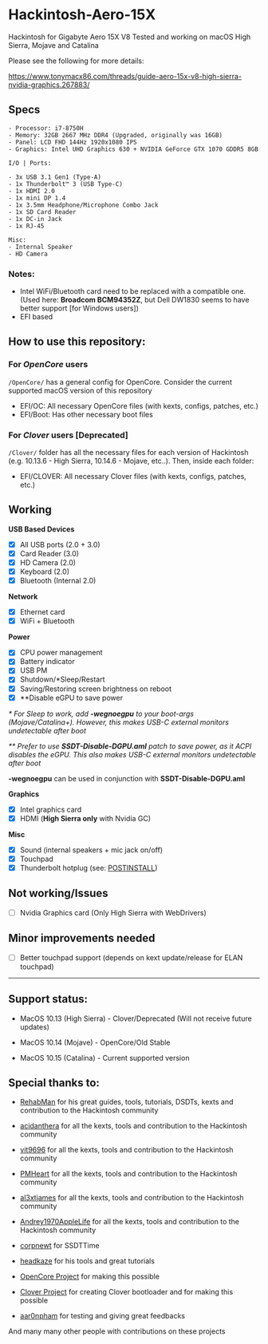# Hackintosh-Aero-15X
Hackintosh for Gigabyte Aero 15X V8
Tested and working on macOS High Sierra, Mojave and Catalina

Please see the following for more details:

https://www.tonymacx86.com/threads/guide-aero-15x-v8-high-sierra-nvidia-graphics.267883/

## Specs

```
- Processor: i7-8750H
- Memory: 32GB 2667 MHz DDR4 (Upgraded, originally was 16GB)
- Panel: LCD FHD 144Hz 1920x1080 IPS
- Graphics: Intel UHD Graphics 630 + NVIDIA GeForce GTX 1070 GDDR5 8GB

I/O | Ports:

- 3x USB 3.1 Gen1 (Type-A)
- 1x Thunderbolt™ 3 (USB Type-C)
- 1x HDMI 2.0
- 1x mini DP 1.4
- 1x 3.5mm Headphone/Microphone Combo Jack
- 1x SD Card Reader
- 1x DC-in Jack
- 1x RJ-45

Misc:
- Internal Speaker
- HD Camera
```
### Notes:
- Intel WiFi/Bluetooth card need to be replaced with a compatible one. (Used here: **Broadcom BCM94352Z**, but Dell DW1830 seems to have better support [for Windows users])
- EFI based

## How to use this repository:

### For *OpenCore* users

`/OpenCore/` has a general config for OpenCore. Consider the current supported macOS version of this repository
- EFI/OC: All necessary OpenCore files (with kexts, configs, patches, etc.)
- EFI/Boot: Has other necessary boot files

### For *Clover* users [Deprecated]

`/Clover/` folder has all the necessary files for each version of Hackintosh (e.g. 10.13.6 - High Sierra, 10.14.6 - Mojave, etc..). Then, inside each folder:
- EFI/CLOVER: All necessary Clover files (with kexts, configs, patches, etc.)

## Working

**USB Based Devices**
- [x] All USB ports (2.0 + 3.0)
- [x] Card Reader (3.0)
- [x] HD Camera (2.0)
- [x] Keyboard (2.0)
- [x] Bluetooth (Internal 2.0)

**Network**
- [x] Ethernet card
- [x] WiFi + Bluetooth

**Power**
- [x] CPU power management
- [x] Battery indicator
- [x] USB PM
- [x] Shutdown/*Sleep/Restart
- [x] Saving/Restoring screen brightness on reboot
- [x] **Disable eGPU to save power

*\* For Sleep to work, add **-wegnoegpu** to your boot-args (Mojave/Catalina+). However, this makes USB-C external monitors undetectable after boot*

*\*\* Prefer to use **SSDT-Disable-DGPU.aml** patch to save power, as it ACPI disables the eGPU. This also makes USB-C external monitors undetectable after boot*
 
**-wegnoegpu** can be used in conjunction with **SSDT-Disable-DGPU.aml**

**Graphics**
- [x] Intel graphics card
- [x] HDMI (**High Sierra only** with Nvidia GC)

**Misc**
- [x] Sound (internal speakers + mic jack on/off)
- [x] Touchpad
- [x] Thunderbolt hotplug (see: [POSTINSTALL](./POSTINSTAL.md))

## Not working/Issues

- [ ] Nvidia Graphics card (Only High Sierra with WebDrivers)

## Minor improvements needed
- [ ] Better touchpad support (depends on kext update/release for ELAN touchpad)

---
## Support status:

- MacOS 10.13 (High Sierra) - Clover/Deprecated (Will not receive future updates)

- MacOS 10.14 (Mojave) - OpenCore/Old Stable

- MacOS 10.15 (Catalina) - Current supported version


## Special thanks to:

* [RehabMan](https://github.com/RehabMan) for his great guides, tools, tutorials, DSDTs, kexts and contribution to the Hackintosh community

* [acidanthera](https://github.com/acidanthera) for all the kexts, tools and contribution to the Hackintosh community

* [vit9696](https://github.com/vit9696) for all the kexts, tools and contribution to the Hackintosh community

* [PMHeart](https://github.com/PMHeart) for all the kexts, tools and contribution to the Hackintosh community

* [al3xtjames](https://github.com/al3xtjames) for all the kexts, tools and contribution to the Hackintosh community

* [Andrey1970AppleLife](https://github.com/Andrey1970AppleLife) for all the kexts, tools and contribution to the Hackintosh community

* [corpnewt](https://github.com/corpnewt) for SSDTTime

* [headkaze](https://github.com/headkaze) for his tools and great tutorials

* [OpenCore Project](https://github.com/acidanthera/OpenCorePkg) for making this possible

* [Clover Project](https://sourceforge.net/projects/cloverefiboot/) for creating Clover bootloader and for making this possible

* [aar0npham](https://github.com/aar0npham) for testing and giving great feedbacks

And many many other people with contributions on these projects
